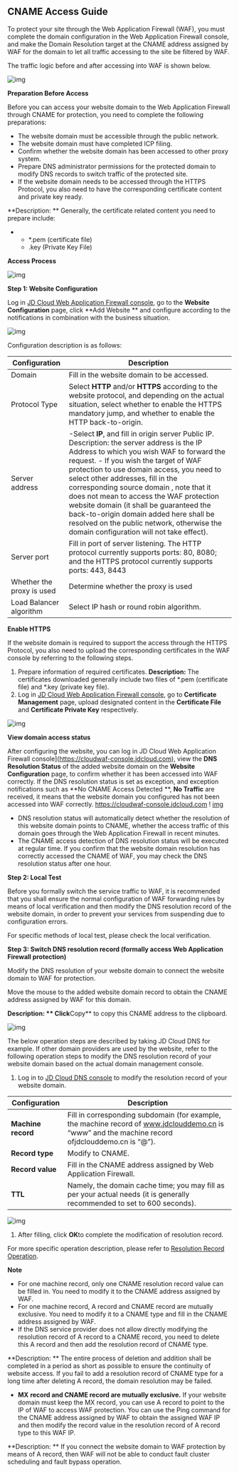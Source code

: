 ## **CNAME** Access Guide

To protect your site through the Web Application Firewall (WAF), you must complete the domain configuration in the Web Application Firewall console, and make the Domain Resolution target at the CNAME address assigned by WAF for the domain to let all traffic accessing to the site be filtered by WAF.

The traffic logic before and after accessing into WAF is shown below.

![img](https://github.com/jdcloudcom/cn/blob/edit/image/waf-img/cname%E6%8E%A5%E5%85%A5%E6%8C%87%E5%8D%97-1.png)

**Preparation Before Access**

Before you can access your website domain to the Web Application Firewall through CNAME for protection, you need to complete the following preparations:

- The website domain must be accessible through the public network.
- The website domain must have completed ICP filing.
- Confirm whether the website domain has been accessed to other proxy system.
- Prepare DNS administrator permissions for the protected domain to modify DNS records to switch traffic of the protected site.
- If the website domain needs to be accessed through the HTTPS Protocol, you also need to have the corresponding certificate content and private key ready.

**Description: ** Generally, the certificate related content you need to prepare include:

- - *.pem (certificate file)
  - .key (Private Key File)

**Access Process**

![img](https://github.com/jdcloudcom/cn/blob/edit/image/waf-img/cname%E6%8E%A5%E5%85%A5%E6%8C%87%E5%8D%97-2.png)

**Step 1: Website Configuration**

Log in [JD Cloud Web Application Firewall console](https://cloudwaf-console.jdcloud.com), go to the **Website Configuration** page, click **Add Website ** and configure according to the notifications in combination with the business situation.

![img](https://github.com/jdcloudcom/cn/blob/edit/image/waf-img/cname%E6%8E%A5%E5%85%A5%E6%8C%87%E5%8D%97-3.png)

Configuration description is as follows:

| Configuration            | Description                                                    |
| ---------------- | ------------------------------------------------------------ |
| Domain           | Fill in the website domain to be accessed.                                       |
| Protocol Type       | Select **HTTP** and/or **HTTPS** according to the website protocol, and depending on the actual situation, select whether to enable the HTTPS mandatory jump, and whether to enable the HTTP back-to-origin. |
| Server address     | -Select **IP**, and fill in origin server Public IP.    Description: the server address is the IP Address to which you wish WAF to forward the request.    - If you wish the target of WAF protection to use domain access, you need to select other addresses, fill in the corresponding source domain , note that it does not mean to access the WAF protection website domain (it shall be guaranteed the back-to-origin domain added here shall be resolved on the public network, otherwise the domain configuration will not take effect). |
| Server port     | Fill in port of server listening. The HTTP protocol currently supports ports: 80, 8080; and the HTTPS protocol currently supports ports: 443, 8443 |
| Whether the proxy is used   | Determine whether the proxy is used                                         |
| Load Balancer algorithm   | Select IP hash or round robin algorithm.                              |

**Enable HTTPS**

If the website domain is required to support the access through the HTTPS Protocol, you also need to upload the corresponding certificates in the WAF console by referring to the following steps.

1. Prepare information of required certificates. **Description:** The certificates downloaded generally include two files of *.pem (certificate file) and *.key (private key file).
2. Log in [JD Cloud Web Application Firewall console](https://cloudwaf-console.jdcloud.com), go to **Certificate Management** page, upload designated content in the **Certificate File** and **Certificate Private Key** respectively.

![img](https://github.com/jdcloudcom/cn/blob/edit/image/waf-img/cname%E6%8E%A5%E5%85%A5%E6%8C%87%E5%8D%97-4.png)

**View domain access status**

After configuring the website, you can log in JD Cloud Web Application Firewall console](https://cloudwaf-console.jdcloud.com), view the **DNS Resolution Status** of the added website domain on the **Website Configuration** page, to confirm whether it has been accessed into WAF correctly. If the DNS resolution status is set as exception, and exception notifications such as **No CNAME Access Detected **, **No Traffic** are received, it means that the website domain you configured has not been accessed into WAF correctly. <https://cloudwaf-console.jdcloud.com> ! [img](https://github.com/jdcloudcom/cn/blob/edit/image/waf-img/cname%E6%8E%A5%E5%85%A5%E6%8C%87%E5%8D%97-5.png)

- DNS resolution status will automatically detect whether the resolution of this website domain points to CNAME, whether the access traffic of this domain goes through the Web Application Firewall in recent minutes.
- The CNAME access detection of DNS resolution status will be executed at regular time. If you confirm that the website domain resolution has correctly accessed the CNAME of WAF, you may check the DNS resolution status after one hour.

**Step 2: Local Test**

Before you formally switch the service traffic to WAF, it is recommended that you shall ensure the normal configuration of WAF forwarding rules by means of local verification and then modify the DNS resolution record of the website domain, in order to prevent your services from suspending due to configuration errors.

For specific methods of local test, please check the local verification.

**Step 3: Switch DNS resolution record (formally access Web Application Firewall protection)**

Modify the DNS resolution of your website domain to connect the website domain to WAF for protection.

Move the mouse to the added website domain record to obtain the CNAME address assigned by WAF for this domain.

**Description: ** Click**Copy** to copy this CNAME address to the clipboard.

![img](https://github.com/jdcloudcom/cn/blob/edit/image/waf-img/cname%E6%8E%A5%E5%85%A5%E6%8C%87%E5%8D%97-6.png)

The below operation steps are described by taking JD Cloud DNS for example. If other domain providers are used by the website, refer to the following operation steps to modify the DNS resolution record of your website domain based on the actual domain management console.

1. Log in to [JD Cloud DNS console](https://dns-console.jdcloud.com) to modify the resolution record of your website domain.

| **Configuration**     | **Description**                                                     |
| ------------ | ------------------------------------------------------------ |
| **Machine record** | Fill in corresponding subdomain (for example, the machine record of www.jdclouddemo.cn is “www” and the machine record ofjdclouddemo.cn is “@”). |
| **Record type** | Modify to CNAME.                                                |
| **Record value**   | Fill in the CNAME address assigned by Web Application Firewall.                           |
| **TTL**    | Namely, the domain cache time; you may fill as per your actual needs (it is generally recommended to set to 600 seconds).   |

![img](https://github.com/jdcloudcom/cn/blob/edit/image/waf-img/cname%E6%8E%A5%E5%85%A5%E6%8C%87%E5%8D%97-7.png)

1. After filling, click **OK**to complete the modification of resolution record.

For more specific operation description, please refer to [Resolution Record Operation](https://docs.jdcloud.com/en/jd-cloud-dns/domain-record-add).

**Note**

- For one machine record, only one CNAME resolution record value can be filled in. You need to modify it to the CNAME address assigned by WAF.
- For one machine record, A record and CNAME record are mutually exclusive. You need to modify it to a CNAME type and fill in the CNAME address assigned by WAF.
- If the DNS service provider does not allow directly modifying the resolution record of A record to a CNAME record, you need to delete this A record and then add the resolution record of CNAME type.

**Description: ** The entire process of deletion and addition shall be completed in a period as short as possible to ensure the continuity of website access. If you fail to add a resolution record of CNAME type for a long time after deleting A record, the domain resolution may be failed.

- **MX** **record and CNAME record are mutually exclusive.** If your website domain must keep the MX record, you can use A record to point to the IP of WAF to access WAF protection. You can use the Ping command for the CNAME address assigned by WAF to obtain the assigned WAF IP and then modify the record value in the resolution record of A record type to this WAF IP.

**Description: ** If you connect the website domain to WAF protection by means of A record, then WAF will not be able to conduct fault cluster scheduling and fault bypass operation.





 
